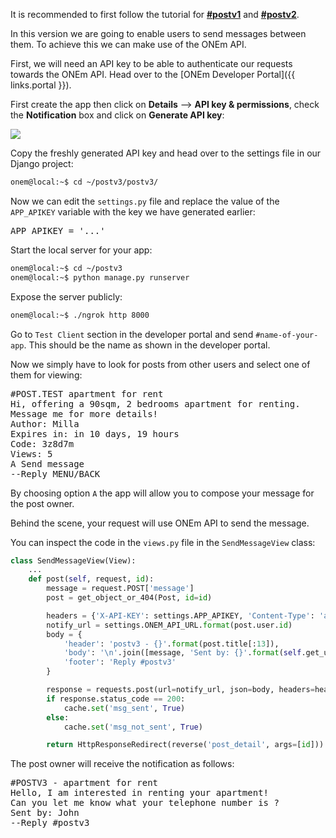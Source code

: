 It is recommended to first follow the tutorial for [**#postv1**](/use_case/postv1/) and [**#postv2**](/use_case/postv2/).

In this version we are going to enable users to send messages between them. To achieve this we can make use of the ONEm API.

First, we will need an API key to be able to authenticate our requests towards the ONEm API. Head over to the [ONEm Developer Portal]({{ links.portal }}).

First create the app then click on **Details** --> **API key & permissions**, check the **Notification** box and click on **Generate API key**:

![](/assets/api_key_screenshot.png)

Copy the freshly generated API key and head over to the settings file in our Django project:

```bash
onem@local:~$ cd ~/postv3/postv3/
```

Now we can edit the `settings.py` file and replace the value of the `APP_APIKEY` variable with the key we have generated earlier:

<pre>
APP_APIKEY = '...'
</pre>

Start the local server for your app:

```bash
onem@local:~$ cd ~/postv3
onem@local:~$ python manage.py runserver
```

Expose the server publicly:

```bash
onem@local:~$ ./ngrok http 8000
```

Go to `Test Client` section in the developer portal and send `#name-of-your-app`. This should be the name as shown in the developer portal.

Now we simply have to look for posts from other users and select one of them for viewing:

<pre>
#POST.TEST apartment for rent
Hi, offering a 90sqm, 2 bedrooms apartment for renting.
Message me for more details! 
Author: Milla 
Expires in: in 10 days, 19 hours
Code: 3z8d7m
Views: 5
A Send message
--Reply MENU/BACK
</pre>

By choosing option `A` the app will allow you to compose your message for the post owner.

Behind the scene, your request will use ONEm API to send the message.

You can inspect the code in the `views.py` file in the `SendMessageView` class:

```python
class SendMessageView(View):
    ...
    def post(self, request, id):
        message = request.POST['message']
        post = get_object_or_404(Post, id=id)

        headers = {'X-API-KEY': settings.APP_APIKEY, 'Content-Type': 'application/json'}
        notify_url = settings.ONEM_API_URL.format(post.user.id)
        body = {
            'header': 'postv3 - {}'.format(post.title[:13]),
            'body': '\n'.join([message, 'Sent by: {}'.format(self.get_user().username)]),
            'footer': 'Reply #postv3'
        }

        response = requests.post(url=notify_url, json=body, headers=headers)
        if response.status_code == 200:
            cache.set('msg_sent', True)
        else:
            cache.set('msg_not_sent', True)

        return HttpResponseRedirect(reverse('post_detail', args=[id]))
```

The post owner will receive the notification as follows:

<pre>
#POSTV3 - apartment for rent
Hello, I am interested in renting your apartment!
Can you let me know what your telephone number is ?
Sent by: John
--Reply #postv3
</pre>
